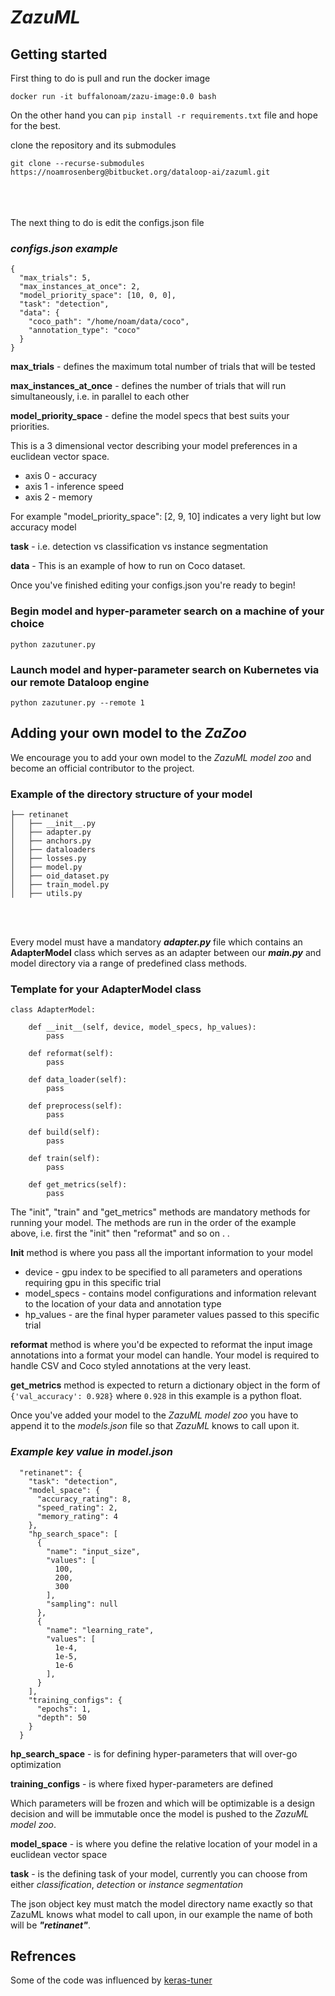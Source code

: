 # ***ZazuML***

## Getting started

First thing to do is pull and run the docker image
```
docker run -it buffalonoam/zazu-image:0.0 bash
```
On the other hand you can `pip install -r requirements.txt` file and hope for the best.

clone the repository and its submodules
```
git clone --recurse-submodules https://noamrosenberg@bitbucket.org/dataloop-ai/zazuml.git
```
<br/><br/>   
The next thing to do is edit the configs.json file

### *configs.json example*
```
{
  "max_trials": 5,
  "max_instances_at_once": 2,
  "model_priority_space": [10, 0, 0],
  "task": "detection",
  "data": {
    "coco_path": "/home/noam/data/coco",
    "annotation_type": "coco"
  }
}
```
**max_trials** - defines the maximum total number of trials that will be tested

**max_instances_at_once** - defines the number of trials that will run simultaneously, 
i.e. in parallel to each other

**model_priority_space** -  define the model specs that best suits your priorities.

This is a 3 dimensional vector describing your model preferences in a euclidean vector space.

- axis 0 - accuracy
- axis 1 - inference speed
- axis 2 - memory

For example "model_priority_space": [2, 9, 10] indicates a very light but low accuracy model

**task** - i.e. detection vs classification vs instance segmentation

**data** - This is an example of how to run on Coco dataset.

Once you've finished editing your configs.json you're ready to begin!

### Begin model and hyper-parameter search on a machine of your choice
```
python zazutuner.py
```
### Launch model and hyper-parameter search on Kubernetes via our remote Dataloop engine
```
python zazutuner.py --remote 1
```

## Adding your own model to the ***ZaZoo***
We encourage you to add your own model to the *ZazuML model zoo* and become an 
official contributor to the project. 

### Example of the directory structure of your model
```
├── retinanet
│   ├── __init__.py
│   ├── adapter.py
│   ├── anchors.py
│   ├── dataloaders
│   ├── losses.py
│   ├── model.py
│   ├── oid_dataset.py
│   ├── train_model.py
│   ├── utils.py
```
<br/><br/>    

Every model must have a mandatory ***adapter.py*** file which contains an **AdapterModel** 
class which serves as an adapter between our ***main.py*** and model directory via a range of 
predefined class methods.

### Template for your AdapterModel class
```
class AdapterModel:

    def __init__(self, device, model_specs, hp_values):
        pass

    def reformat(self):
        pass

    def data_loader(self):
        pass

    def preprocess(self):
        pass

    def build(self):
        pass
        
    def train(self):
        pass
        
    def get_metrics(self):
        pass
```
The "init", "train" and "get_metrics" methods are mandatory methods for running your model. 
The methods are run in the order of the example above, i.e. first the "init" then "reformat" and so on . . 

**Init** method is where you pass all the important information to your model 

- device - gpu index to be specified to all parameters and operations requiring gpu in this specific trial
- model_specs - contains model configurations and information relevant to the location of your data and annotation type
- hp_values - are the final hyper parameter values passed to this specific trial

**reformat** method is where you'd be expected to reformat the input image annotations into a format your
model can handle. Your model is required to handle CSV and Coco styled annotations at the very least.

**get_metrics** method is expected to return a dictionary object in the form of `{'val_accuracy': 0.928}` 
where `0.928` in this example is a python float.

Once you've added your model to the *ZazuML model zoo* you have to append it to the 
*models.json* file so that *ZazuML* knows to call upon it. 

### *Example key value in model.json*

```
  "retinanet": {
    "task": "detection",
    "model_space": {
      "accuracy_rating": 8,
      "speed_rating": 2,
      "memory_rating": 4
    },
    "hp_search_space": [
      {
        "name": "input_size",
        "values": [
          100,
          200,
          300
        ],
        "sampling": null
      },
      {
        "name": "learning_rate",
        "values": [
          1e-4,
          1e-5,
          1e-6
        ],
      }
    ],
    "training_configs": {
      "epochs": 1,
      "depth": 50
    }
  }
```

**hp_search_space** - is for defining hyper-parameters that will over-go optimization 

**training_configs** - is where fixed hyper-parameters are defined

Which parameters will be frozen and which will be optimizable is a design decision 
and will be immutable once the model is pushed to the *ZazuML model zoo*.

**model_space** - is where you define the relative location of your model in a euclidean vector space

**task** - is the defining task of your model, currently you can choose from either 
*classification*, *detection* or *instance segmentation*

The json object key must match the model directory name exactly so that
ZazuML knows what model to call upon, in our example the name of 
both will be ***"retinanet"***.


## Refrences
Some of the code was influenced by [keras-tuner](https://github.com/keras-team/keras-tuner)